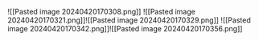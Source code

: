 ![[Pasted image 20240420170308.png]]
![[Pasted image 20240420170321.png]]![[Pasted image 20240420170329.png]]
![[Pasted image 20240420170342.png]]![[Pasted image 20240420170356.png]]